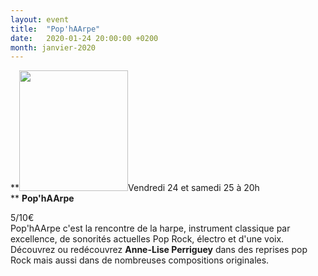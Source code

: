 ```yaml
---
layout: event
title:  "Pop'hAArpe"
date:   2020-01-24 20:00:00 +0200
month: janvier-2020
---
```

**[<img class="wp-image-7189 alignleft" src="http://localhost/wpagendarts/wp-content/uploads/2019/10/pop-harpe.jpg?w=300" alt="" width="174" height="193" />](http://localhost/wpagendarts/wp-content/uploads/2019/10/pop-harpe.jpg)Vendredi 24 et samedi 25 à 20h  
** **Pop'hAArpe**

<span style="font-weight:400;">5/10€</span><span style="font-weight:400;"><br /> </span><span style="font-weight:400;">Pop'hAArpe c'est la rencontre de la harpe, instrument classique par excellence, de sonorités actuelles Pop Rock, électro et d'une voix.</span><span style="font-weight:400;"><br /> </span><span style="font-weight:400;">Découvrez ou redécouvrez </span>**Anne-Lise Perriguey** <span style="font-weight:400;">dans des reprises pop Rock mais aussi dans de nombreuses compositions originales.</span><span style="font-weight:400;"><br /> </span>